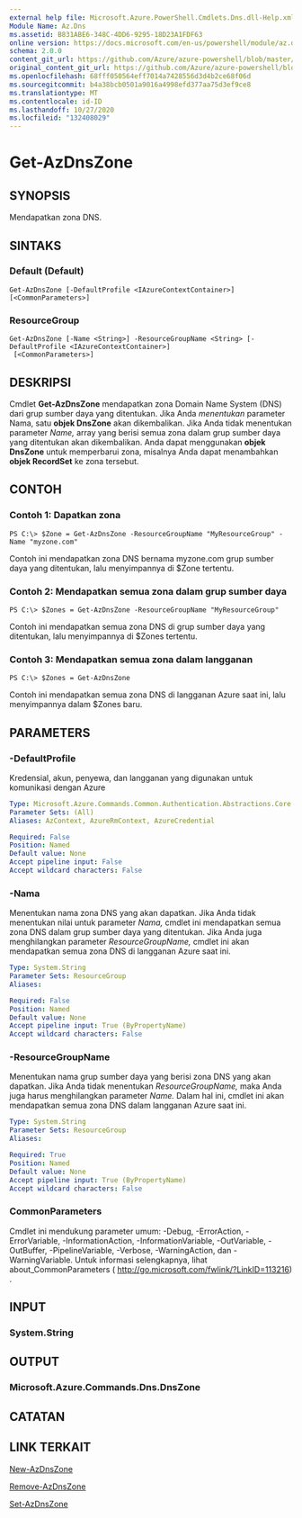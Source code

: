 ```yaml
---
external help file: Microsoft.Azure.PowerShell.Cmdlets.Dns.dll-Help.xml
Module Name: Az.Dns
ms.assetid: B831ABE6-348C-4DD6-9295-18D23A1FDF63
online version: https://docs.microsoft.com/en-us/powershell/module/az.dns/get-azdnszone
schema: 2.0.0
content_git_url: https://github.com/Azure/azure-powershell/blob/master/src/Dns/Dns/help/Get-AzDnsZone.md
original_content_git_url: https://github.com/Azure/azure-powershell/blob/master/src/Dns/Dns/help/Get-AzDnsZone.md
ms.openlocfilehash: 68fff050564eff7014a7428556d3d4b2ce68f06d
ms.sourcegitcommit: b4a38bcb0501a9016a4998efd377aa75d3ef9ce8
ms.translationtype: MT
ms.contentlocale: id-ID
ms.lasthandoff: 10/27/2020
ms.locfileid: "132408029"
---
```

# Get-AzDnsZone

## SYNOPSIS
Mendapatkan zona DNS.

## SINTAKS

### Default (Default)
```
Get-AzDnsZone [-DefaultProfile <IAzureContextContainer>] [<CommonParameters>]
```

### ResourceGroup
```
Get-AzDnsZone [-Name <String>] -ResourceGroupName <String> [-DefaultProfile <IAzureContextContainer>]
 [<CommonParameters>]
```

## DESKRIPSI
Cmdlet **Get-AzDnsZone** mendapatkan zona Domain Name System (DNS) dari grup sumber daya yang ditentukan.
Jika Anda *menentukan* parameter Nama, satu **objek DnsZone** akan dikembalikan.
Jika Anda tidak menentukan parameter *Name,* array yang berisi semua zona dalam grup sumber daya yang ditentukan akan dikembalikan.
Anda dapat menggunakan **objek DnsZone** untuk memperbarui zona, misalnya Anda dapat menambahkan **objek RecordSet** ke zona tersebut.

## CONTOH

### Contoh 1: Dapatkan zona
```
PS C:\> $Zone = Get-AzDnsZone -ResourceGroupName "MyResourceGroup" -Name "myzone.com"
```

Contoh ini mendapatkan zona DNS bernama myzone.com grup sumber daya yang ditentukan, lalu menyimpannya di $Zone tertentu.

### Contoh 2: Mendapatkan semua zona dalam grup sumber daya
```
PS C:\> $Zones = Get-AzDnsZone -ResourceGroupName "MyResourceGroup"
```

Contoh ini mendapatkan semua zona DNS di grup sumber daya yang ditentukan, lalu menyimpannya di $Zones tertentu.

### Contoh 3: Mendapatkan semua zona dalam langganan
```
PS C:\> $Zones = Get-AzDnsZone
```

Contoh ini mendapatkan semua zona DNS di langganan Azure saat ini, lalu menyimpannya dalam $Zones baru.

## PARAMETERS

### -DefaultProfile
Kredensial, akun, penyewa, dan langganan yang digunakan untuk komunikasi dengan Azure

```yaml
Type: Microsoft.Azure.Commands.Common.Authentication.Abstractions.Core.IAzureContextContainer
Parameter Sets: (All)
Aliases: AzContext, AzureRmContext, AzureCredential

Required: False
Position: Named
Default value: None
Accept pipeline input: False
Accept wildcard characters: False
```

### -Nama
Menentukan nama zona DNS yang akan dapatkan.
Jika Anda tidak menentukan nilai untuk parameter *Nama,* cmdlet ini mendapatkan semua zona DNS dalam grup sumber daya yang ditentukan.
Jika Anda juga menghilangkan parameter *ResourceGroupName,* cmdlet ini akan mendapatkan semua zona DNS di langganan Azure saat ini.

```yaml
Type: System.String
Parameter Sets: ResourceGroup
Aliases:

Required: False
Position: Named
Default value: None
Accept pipeline input: True (ByPropertyName)
Accept wildcard characters: False
```

### -ResourceGroupName
Menentukan nama grup sumber daya yang berisi zona DNS yang akan dapatkan.
Jika Anda tidak menentukan *ResourceGroupName,* maka Anda juga harus menghilangkan parameter *Name.*
Dalam hal ini, cmdlet ini akan mendapatkan semua zona DNS dalam langganan Azure saat ini.

```yaml
Type: System.String
Parameter Sets: ResourceGroup
Aliases:

Required: True
Position: Named
Default value: None
Accept pipeline input: True (ByPropertyName)
Accept wildcard characters: False
```

### CommonParameters
Cmdlet ini mendukung parameter umum: -Debug, -ErrorAction, -ErrorVariable, -InformationAction, -InformationVariable, -OutVariable, -OutBuffer, -PipelineVariable, -Verbose, -WarningAction, dan -WarningVariable. Untuk informasi selengkapnya, lihat about_CommonParameters ( http://go.microsoft.com/fwlink/?LinkID=113216) .

## INPUT

### System.String

## OUTPUT

### Microsoft.Azure.Commands.Dns.DnsZone

## CATATAN

## LINK TERKAIT

[New-AzDnsZone](./New-AzDnsZone.md)

[Remove-AzDnsZone](./Remove-AzDnsZone.md)

[Set-AzDnsZone](./Set-AzDnsZone.md)
